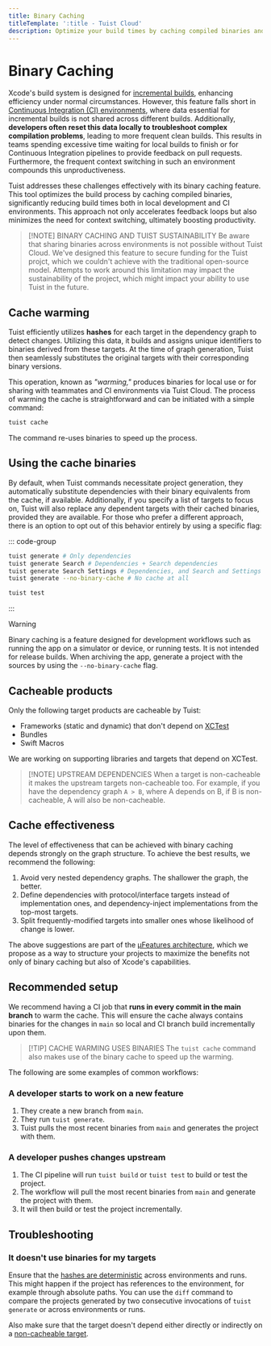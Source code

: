 ```yaml
---
title: Binary Caching
titleTemplate: ':title - Tuist Cloud'
description: Optimize your build times by caching compiled binaries and sharing them across different environments.
---
```


# Binary Caching

Xcode's build system is designed for [incremental builds](https://en.wikipedia.org/wiki/Incremental_build_model), enhancing efficiency under normal circumstances. However, this feature falls short in [Continuous Integration (CI) environments](https://en.wikipedia.org/wiki/Continuous_integration), where data essential for incremental builds is not shared across different builds. Additionally, **developers often reset this data locally to troubleshoot complex compilation problems**, leading to more frequent clean builds. This results in teams spending excessive time waiting for local builds to finish or for Continuous Integration pipelines to provide feedback on pull requests. Furthermore, the frequent context switching in such an environment compounds this unproductiveness.

Tuist addresses these challenges effectively with its binary caching feature. This tool optimizes the build process by caching compiled binaries, significantly reducing build times both in local development and CI environments. This approach not only accelerates feedback loops but also minimizes the need for context switching, ultimately boosting productivity.

> [!NOTE] BINARY CACHING AND TUIST SUSTAINABILITY
> Be aware that sharing binaries across environments is not possible without Tuist Cloud. We've designed this feature to secure funding for the Tuist projct, which we couldn't achieve with the traditional open-source model. Attempts to work around this limitation may impact the sustainability of the project, which might impact your ability to use Tuist in the future.

## Cache warming

Tuist efficiently utilizes **hashes** for each target in the dependency graph to detect changes. Utilizing this data, it builds and assigns unique identifiers to binaries derived from these targets. At the time of graph generation, Tuist then seamlessly substitutes the original targets with their corresponding binary versions.

This operation, known as *"warming,"* produces binaries for local use or for sharing with teammates and CI environments via Tuist Cloud. The process of warming the cache is straightforward and can be initiated with a simple command:


```bash
tuist cache
```

The command re-uses binaries to speed up the process.

## Using the cache binaries

By default, when Tuist commands necessitate project generation, they automatically substitute dependencies with their binary equivalents from the cache, if available. Additionally, if you specify a list of targets to focus on, Tuist will also replace any dependent targets with their cached binaries, provided they are available. For those who prefer a different approach, there is an option to opt out of this behavior entirely by using a specific flag:

::: code-group
```bash [Project generation]
tuist generate # Only dependencies
tuist generate Search # Dependencies + Search dependencies
tuist generate Search Settings # Dependencies, and Search and Settings dependencies
tuist generate --no-binary-cache # No cache at all
```

```bash [Testing]
tuist test
```
:::

> [!WARNING]
> Binary caching is a feature designed for development workflows such as running the app on a simulator or device, or running tests. It is not intended for release builds. When archiving the app, generate a project with the sources by using the `--no-binary-cache` flag.

## Cacheable products

Only the following target products are cacheable by Tuist:

- Frameworks (static and dynamic) that don't depend on [XCTest](https://developer.apple.com/documentation/xctest)
- Bundles
- Swift Macros

We are working on supporting libraries and targets that depend on XCTest.

> [!NOTE] UPSTREAM DEPENDENCIES
> When a target is non-cacheable it makes the upstream targets non-cacheable too. For example, if you have the dependency graph `A > B`, where A depends on B, if B is non-cacheable, A will also be non-cacheable.

## Cache effectiveness

The level of effectiveness that can be achieved with binary caching depends strongly on the graph structure. To achieve the best results, we recommend the following:

1. Avoid very nested dependency graphs. The shallower the graph, the better.
2. Define dependencies with protocol/interface targets instead of implementation ones, and dependency-inject implementations from the top-most targets.
3. Split frequently-modified targets into smaller ones whose likelihood of change is lower.

The above suggestions are part of the [µFeatures architecture](/guide/scale/tma-architecture), which we propose as a way to structure your projects to maximize the benefits not only of binary caching but also of Xcode's capabilities.

## Recommended setup

We recommend having a CI job that **runs in every commit in the main branch** to warm the cache. This will ensure the cache always contains binaries for the changes in `main` so local and CI branch build incrementally upon them.

> [!TIP] CACHE WARMING USES BINARIES
> The `tuist cache` command also makes use of the binary cache to speed up the warming.

The following are some examples of common workflows:

### A developer starts to work on a new feature

1. They create a new branch from `main`.
2. They run `tuist generate`.
3. Tuist pulls the most recent binaries from `main` and generates the project with them.

### A developer pushes changes upstream

1. The CI pipeline will run `tuist build` or `tuist test` to build or test the project.
2. The workflow will pull the most recent binaries from `main` and generate the project with them.
3. It will then build or test the project incrementally.

## Troubleshooting

### It doesn't use binaries for my targets

Ensure that the [hashes are deterministic](/cloud/hashing.html#debugging) across environments and runs. This might happen if the project has references to the environment, for example through absolute paths. You can use the `diff` command to compare the projects generated by two consecutive invocations of `tuist generate` or across environments or runs.

Also make sure that the target doesn't depend either directly or indirectly on a [non-cacheable target](/cloud/binary-caching.html#cacheable-products).